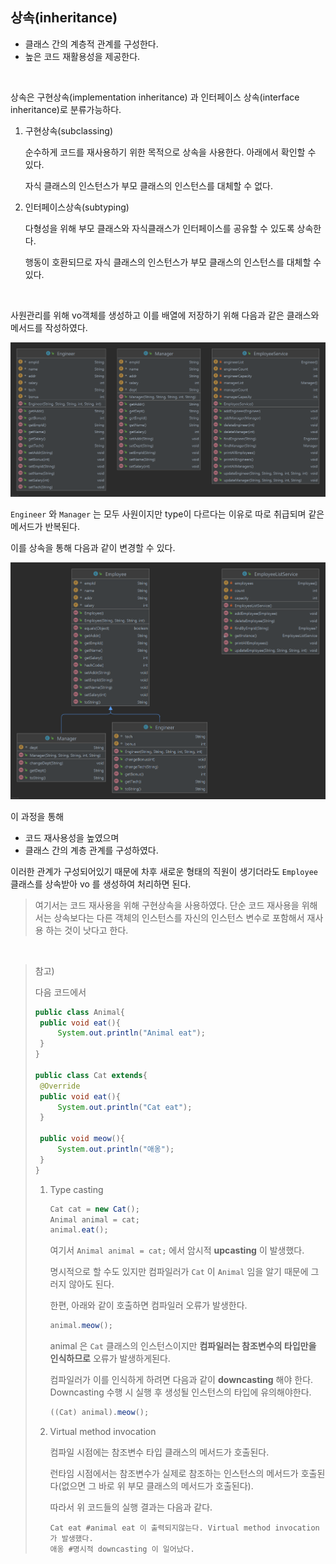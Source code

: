 ## 상속(inheritance)

* 클래스 간의 계층적 관계를 구성한다.
* 높은 코드 재활용성을 제공한다.

<br>

상속은 구현상속(implementation inheritance) 과 인터페이스 상속(interface inheritance)로 분류가능하다.

1. 구현상속(subclassing)

   순수하게 코드를 재사용하기 위한 목적으로 상속을 사용한다. 아래에서 확인할 수 있다.

   자식 클래스의 인스턴스가 부모 클래스의 인스턴스를 대체할 수 없다.

2. 인터페이스상속(subtyping)

   다형성을 위해 부모 클래스와 자식클래스가 인터페이스를 공유할 수 있도록 상속한다.

   행동이 호환되므로 자식 클래스의 인스턴스가 부모 클래스의 인스턴스를 대체할 수 있다.

<br>

사원관리를 위해 vo객체를 생성하고 이를 배열에 저장하기 위해 다음과 같은 클래스와 메서드를 작성하였다.

![](inheritance/inheritance1-1635868180511.png)

`Engineer` 와 `Manager` 는 모두 사원이지만 type이 다르다는 이유로 따로 취급되며 같은 메서드가 반복된다.

이를 상속을 통해 다음과 같이 변경할 수 있다.

![](inheritance/inheritance2.png)

이 과정을 통해

* 코드 재사용성을 높였으며
* 클래스 간의 계층 관계를 구성하였다.

이러한 관계가 구성되어있기 때문에 차후 새로운 형태의 직원이 생기더라도 `Employee` 클래스를 상속받아 vo 를 생성하여 처리하면 된다.

> 여기서는 코드 재사용을 위해 구현상속을 사용하였다. 단순 코드 재사용을 위해서는 상속보다는 다른 객체의 인스턴스를 자신의 인스턴스 변수로 포함해서 재사용 하는 것이 낫다고 한다.

<br>

> 참고)
>
> 다음 코드에서
>
> ```java
> public class Animal{
>  public void eat(){
>      System.out.println("Animal eat");
>  }
> }
> 
> public class Cat extends{
>  @Override
>  public void eat(){
>      System.out.println("Cat eat");
>  }
> 
>  public void meow(){
>      System.out.println("애옹");
>  }
> }
> ```
>
> 1. Type casting
>
>    ```java
>    Cat cat = new Cat();
>    Animal animal = cat;
>    animal.eat();
>    ```
>
>    여기서 `Animal animal = cat;` 에서 암시적 __upcasting__ 이 발생했다.
>
>    명시적으로 할 수도 있지만 컴파일러가 `Cat` 이 `Animal` 임을 알기 때문에 그러지 않아도 된다.
>
>    한편, 아래와 같이 호출하면 컴파일러 오류가 발생한다.
>
>    ```java
>    animal.meow();
>    ```
>
>    animal 은 `Cat` 클래스의 인스턴스이지만 __컴파일러는 참조변수의 타입만을 인식하므로__ 오류가 발생하게된다.
>
>    컴파일러가 이를 인식하게 하려면 다음과 같이 __downcasting__ 해야 한다. Downcasting 수행 시 실행 후 생성될 인스턴스의 타입에 유의해야한다.
>
>    ```java
>    ((Cat) animal).meow();
>    ```
>
> 
>
> 2. Virtual method invocation
>
>    컴파일 시점에는 참조변수 타입 클래스의 메서드가 호출된다.
>
>    런타임 시점에서는 참조변수가 실제로 참조하는 인스턴스의 메서드가 호출된다(없으면 그 바로 위 부모 클래스의 메서드가 호출된다).
>
>    따라서 위 코드들의 실행 결과는 다음과 같다.
>
>    ```shell
>    Cat eat #animal eat 이 출력되지않는다. Virtual method invocation 가 발생했다.
>    애옹 #명시적 downcasting 이 일어났다.
>    ```

